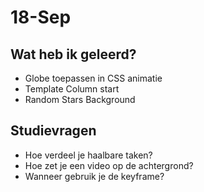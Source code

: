 # 18-Sep
## Wat heb ik geleerd?
- Globe toepassen in CSS animatie
- Template Column start
- Random Stars Background

## Studievragen
- Hoe verdeel je haalbare taken?
- Hoe zet je een video op de achtergrond?
- Wanneer gebruik je de keyframe?
